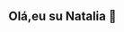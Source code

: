 ## Olá,eu su Natalia 👋

<!--
**✨ Bem-vindo(a) ao meu perfil no GitHub!✨ Sou estudante de Gestão da tecnologia da informação**** e apaixonada por programação de web.

##Sobre mim 

- 🔭atualmente estudando: HTML,CSS,JAVASCRIPT E REDE DE COMPUTADORES ...
- 🌱 I’m currently learning ...
- 👯 I’m looking to collaborate on ...
- 🤔 I’m looking for help with ...
- 💬 Ask me about ...
- 📫 How to reach me: ...
- 😄 Pronouns: ...
- ⚡ Fun fact: ...
-->
